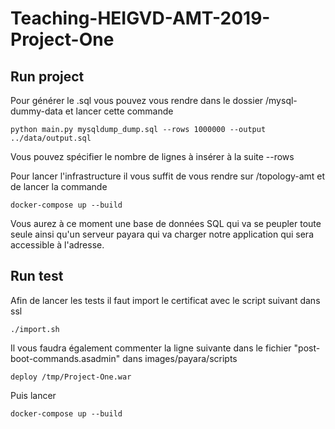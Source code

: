 # Teaching-HEIGVD-AMT-2019-Project-One
## Run project
Pour générer le .sql vous pouvez vous rendre dans le dossier /mysql-dummy-data et lancer cette commande
```
python main.py mysqldump_dump.sql --rows 1000000 --output ../data/output.sql
```
Vous pouvez spécifier le nombre de lignes à insérer à la suite --rows

Pour lancer l'infrastructure il vous suffit de vous rendre sur /topology-amt et de lancer la commande
```
docker-compose up --build
```
Vous aurez à ce moment une base de données SQL qui va se peupler toute seule ainsi qu'un serveur payara qui va charger notre application qui sera accessible à l'adresse.

## Run test

Afin de lancer les tests il faut import le certificat avec le script suivant dans ssl
```
./import.sh
```
Il vous faudra également commenter la ligne suivante dans le fichier "post-boot-commands.asadmin" dans images/payara/scripts 
```
deploy /tmp/Project-One.war
```

Puis lancer
```
docker-compose up --build
```
